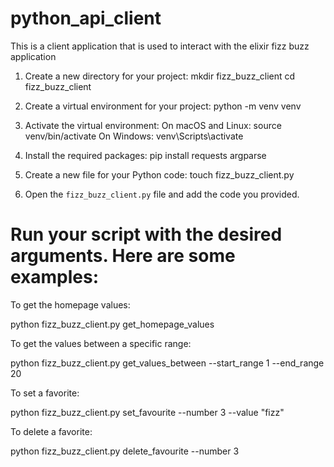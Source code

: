 # python_api_client
This is a client application that is used to interact with the elixir fizz buzz application
1. Create a new directory for your project:
mkdir fizz_buzz_client
cd fizz_buzz_client

2. Create a virtual environment for your project:
python -m venv venv

3. Activate the virtual environment:
On macOS and Linux:
source venv/bin/activate
On Windows:
venv\Scripts\activate

4. Install the required packages:
pip install requests argparse

5. Create a new file for your Python code:
touch fizz_buzz_client.py

6. Open the `fizz_buzz_client.py` file and add the code you provided.

# Run your script with the desired arguments. Here are some examples:
To get the homepage values:

python fizz_buzz_client.py get_homepage_values

To get the values between a specific range:

python fizz_buzz_client.py get_values_between --start_range 1 --end_range 20

To set a favorite:

python fizz_buzz_client.py set_favourite --number 3 --value "fizz"

To delete a favorite:

python fizz_buzz_client.py delete_favourite --number 3

